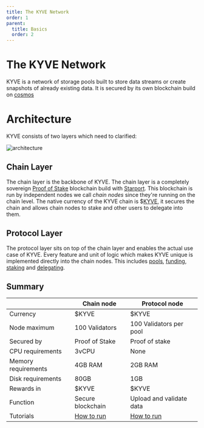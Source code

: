 ```yaml
---
title: The KYVE Network
order: 1
parent:
  title: Basics
  order: 2
---
```


# The KYVE Network

KYVE is a network of storage pools built to store data streams or create snapshots of already existing data.
It is secured by its own blockchain build on [cosmos](https://cosmos.network/)

# Architecture

KYVE consists of two layers which need to clarified:

![architecture](/architecture.png)

## Chain Layer

The chain layer is the backbone of KYVE. The chain layer is a completely sovereign [Proof of Stake](https://en.wikipedia.org/wiki/Proof_of_stake) blockchain build with [Starport](https://starport.com/). This blockchain is run by independent nodes we call _chain nodes_ since they're running on the chain level. The native currency of the KYVE chain is $[KYVE](/basics/kyve.md), it secures the chain and allows
chain nodes to stake and other users to delegate into them.

## Protocol Layer

The protocol layer sits on top of the chain layer and enables the actual use case of KYVE. Every feature and unit of logic which makes KYVE unique is implemented directly into the chain nodes. This includes [pools](/basics/pools.md), [funding](/basics/funding.md), [staking](/basics/staking.md) and [delegating](/basics/delegating.md).

## Summary

|                     | Chain node                        | Protocol node                        |
| ------------------- | --------------------------------- | ------------------------------------ |
| Currency            | $KYVE                             | $KYVE                                |
| Node maximum        | 100 Validators                    | 100 Validators per pool              |
| Secured by          | Proof of Stake                    | Proof of stake                       |
| CPU requirements    | 3vCPU                             | None                                 |
| Memory requirements | 4GB RAM                           | 2GB RAM                              |
| Disk requirements   | 80GB                              | 1GB                                  |
| Rewards in          | $KYVE                             | $KYVE                                |
| Function            | Secure blockchain                 | Upload and validate data             |
| Tutorials           | [How to run](intro/chain-node.md) | [How to run](intro/protocol-node.md) |
